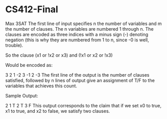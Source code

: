 # CS412-Final
Max 3SAT
The first line of input specifies n the number of variables and m the number of clauses. The n variables are numbered 1 through n. The clauses are encoded as three indices with a minus sign (-) denoting negation (this is why they are numbered from 1 to n, since -0 is well, trouble).

So the clause
(x1 or !x2 or x3) and (!x1 or x2 or !x3)

Would be encoded as:

3 2
1 -2 3
-1 2 -3
The first line of the output is the number of clauses satisfied, followed by n lines of output give an assignment of T/F to the variables that achieves this count.

Sample Output:

2
1 T
2 T
3 F
This output corresponds to the claim that if we set x0 to true, x1 to true, and x2 to false, we satisfy two clauses. 
